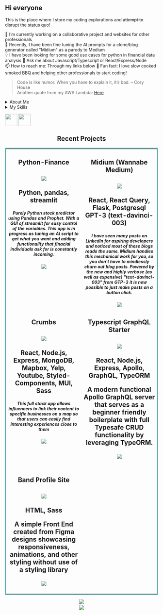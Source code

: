 
## Hi everyone 
This is the place where I store my coding explorations and ~~attempt to~~ disrupt the status quo!

🔭  I’m currently working on a collaborative project and websites for other professionals  
🌱  Recently, I have been fine tuning the AI prompts for a clone/blog generator called "Midium" as a parody to Medium  
💡  I have been looking for some good use cases for python in financial data analysis
💬  Ask me about Javascript/Typescript or React/Express/Node  
📫  How to reach me: Through my links below
:meat_on_bone: Fun fact: I love slow cooked smoked BBQ and helping other professionals to start coding!  

>Code is like humor. When you have to explain it, it’s bad. – Cory House  
Another quote from my AWS Lambda: <a href="https://sbkg2srmazqzbiueyjhilmccaa0ydyiq.lambda-url.us-east-2.on.aws/" target="blank">Here</a>
<details>
  <summary>About Me</summary>
  
  I am a full stack developer with work experience. I also bring with me years working in finance, where I became a CFA Charterholder, and managing a restaurant through the pandemic
  
  ### My Coding
  - I enjoy collaboration and am constantly taking part in collaborative projects with diverse developers around the world.
  - I try to do something new every week, whether it be making a video sharing app or a random trivia app.
  - I enjoy meeting coders in person, see you at the next gathering!
  - I am looking to contribute to opensource repos, currently browsing through the apps I use the most.
  - In interviews, I love to get to know what companies are doing and how they are planning to tackle their problems.
  - I love to people with their problems, though oddly I find discord and slack more convenient to use than stack overflow (starting to make my mark).
  
</details>  
<details>
  <summary>My Skills</summary>

<img src="https://user-images.githubusercontent.com/85914248/198156205-daf4f5af-2485-4da7-9065-81d041621f96.svg" height="48" width="48" >
<img src="https://raw.githubusercontent.com/devicons/devicon/master/icons/css3/css3-original-wordmark.svg" height="48" width="48" >
<img src="https://raw.githubusercontent.com/devicons/devicon/master/icons/sass/sass-original.svg" height="48" width="48" >
<img src="https://raw.githubusercontent.com/devicons/devicon/master/icons/typescript/typescript-original.svg" height="48" width="48" >
<img src="https://raw.githubusercontent.com/devicons/devicon/master/icons/react/react-original-wordmark.svg" height="48" width="48" >
<img src="https://raw.githubusercontent.com/devicons/devicon/master/icons/postgresql/postgresql-original-wordmark.svg" height="48" width="48" >
<img src="https://raw.githubusercontent.com/devicons/devicon/master/icons/mongodb/mongodb-original-wordmark.svg" height="48" width="48" >
<img src="https://camo.githubusercontent.com/ce0a32825268b09cd5e0fc7c2a09c587a708491427cb794cade8f1866f7284c6/68747470733a2f2f7777772e766563746f726c6f676f2e7a6f6e652f6c6f676f732f6a6573746a73696f2f6a6573746a73696f2d69636f6e2e737667" height="48" width="48" >
<img src="https://camo.githubusercontent.com/93b32389bf746009ca2370de7fe06c3b5146f4c99d99df65994f9ced0ba41685/68747470733a2f2f7777772e766563746f726c6f676f2e7a6f6e652f6c6f676f732f676574706f73746d616e2f676574706f73746d616e2d69636f6e2e737667" height="48" width="48" >
<img src="https://camo.githubusercontent.com/58e35d08b53ec029f0e3e587a28a6f65777d352f797add843d153a0db60b9d7d/68747470733a2f2f692e696d6775722e636f6d2f79764559686e5a2e706e67" height="48" width="48" >
<img src="https://avatars.githubusercontent.com/u/20165699?s=200&v=4" height="48" width="48" >
<img src="https://cdn.freebiesupply.com/logos/large/2x/nodejs-icon-logo-png-transparent.png" height="48" width="48" >
<img src="https://img.icons8.com/color/480/material-ui.png" height="48" width="48" >
<img src="https://raw.githubusercontent.com/styled-components/brand/master/styled-components.png" height="48" width="48" >
<img src="https://avatars.githubusercontent.com/u/10342521?s=280&v=4" height="48" width="48" >
<img src="https://avatars.githubusercontent.com/u/22632046?s=200&v=4" height="48" width="48" >

</details>

<p >
<a href="https://www.linkedin.com/in/robertkso/" target="blank"><img align="center" src="https://cdn.jsdelivr.net/gh/devicons/devicon/icons/linkedin/linkedin-original.svg"  width="40" height="40" /></a>
  <a href="https://www.robertkso.com" target="blank"><img align="center" src="https://user-images.githubusercontent.com/85914248/200176979-d27c6520-1af6-425b-97f8-f37b72b8fa5e.png"  width="40" height="40" /></a>
</p>


<section align="center">
  <h2>Recent Projects</h2>
  <table bordercolor="#66b2b2">
        <tr>
          <td width="50%" valign="top"> 
            <h2>Python-Finance<h2>
            <a href="https://github.com/robester0403/python-finance" target="_blank">
              <img src="https://user-images.githubusercontent.com/85914248/205683062-f3ce4ebd-4923-4d6a-b8b8-d36d55ddf500.jpg">
            </a>
              <p>Python, pandas, streamlit </p>
              <h5>Purely Python stock predictor using Pandas and Prophet. With a GUI of streamlit for easy control of the variables. This app is in progress as tuning an AI script to get what you want and adding functionality that finacial individuals ask for is constantly incoming.</h5>
              <a href="https://github.com/robester0403/python-finance" target="_blank">
                <img src="https://img.shields.io/badge/Code-black?style=for-the-badge&logo=github">
              </a>  
          </td>
          <td width="50%" valign="top"> 
            <h2>Midium (Wannabe Medium)<h2>
            <a href="https://github.com/robester0403/graphql-typeORM-server" target="_blank">
              <img src="https://user-images.githubusercontent.com/85914248/199609808-c37407bd-2096-440d-8ed4-924be825edb2.jpg">
            </a>
            <p> React, React Query, Flask, Postgresql GPT-3 (text-davinci-003) </p>
            <h5> I have seen many posts on LinkedIn for aspiring developers and noticed most of these blogs reads the same. Midium handles this mechanical work for you, so you don't have to mindlessly churn out blog posts. Powered by the new and highly verbose (as well as expensive) "text-davinci-003" from GTP-3 it is now possible to just make posts on a button click.  </h5>
              <a href="https://github.com/robester0403/graphql-typeORM-server" target="_blank">
                <img src="https://img.shields.io/badge/Code-black?style=for-the-badge&logo=github">
              </a>  
          </td>
        </tr>
    <tr>
      <td width="50%" valign="top"> 
        <h2>Crumbs<h2>
        <a href="http://www.crumbsmaptrails.com/" target="_blank">
          <img src="https://user-images.githubusercontent.com/85914248/199609168-0f59f6f1-1dc8-421e-a9b6-1aa93e4d8085.gif">
        </a>
          <p> React, Node.js, Express, MongoDB, Mapbox, Yelp, Youtube, Styled-Components, MUI, Sass </p>
          <h5>This full stack app allows influencers to link their content to specific businesses on a map so that users can easily find interesting experiences close to them</font></h5>
          <a href="https://github.com/robester0403/crumbs" target="_blank">
            <img src="https://img.shields.io/badge/Code-black?style=for-the-badge&logo=github">
          </a>  
      </td>
      <td width="50%" valign="top"> 
        <h2>Typescript GraphQL Starter<h2>
        <a href="https://github.com/robester0403/graphql-typeORM-server" target="_blank">
          <img src="https://user-images.githubusercontent.com/85914248/199609808-c37407bd-2096-440d-8ed4-924be825edb2.jpg">
        </a>
        <p> React, Node.js, Express, Apollo, GraphQL, TypeORM </p>
        <p> A modern functional Apollo GraphQL server that serves as a beginner friendly boilerplate with full Typesafe CRUD functionality by leveraging TypeORM. </p>
          <a href="https://github.com/robester0403/graphql-typeORM-server" target="_blank">
            <img src="https://img.shields.io/badge/Code-black?style=for-the-badge&logo=github">
          </a>  
      </td>
    </tr>
    <tr>
      <td width="50%" valign="top">
        <h2>Band Profile Site<h2>
        <a href="https://keen-sherbet-b94860.netlify.app/" target="_blank">
          <img src="https://user-images.githubusercontent.com/85914248/199610287-631b2042-ad9d-466f-8295-acbb5456b611.gif">
        </a>
                <p> HTML, Sass </p>
        <p> A simple Front End created from Figma designs showcasing responsiveness, animations, and other styling without use of a styling library </p>
          <a href="https://github.com/robester0403/Band-Site" target="_blank">
            <img src="https://img.shields.io/badge/Code-black?style=for-the-badge&logo=github">
          </a>  
      </td>
    </tr>
  </table>    
</section>

<section align="center">
<img src="https://github-readme-stats.vercel.app/api?username=robester0403&show_icons=true&theme=radical">
  <br>
<img src="https://github-readme-stats.vercel.app/api/top-langs/?username=robester0403&langs_count=8&layout=compact">
    </section>

